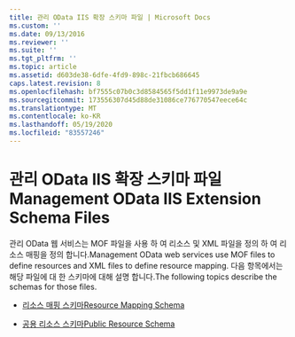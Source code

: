```yaml
---
title: 관리 OData IIS 확장 스키마 파일 | Microsoft Docs
ms.custom: ''
ms.date: 09/13/2016
ms.reviewer: ''
ms.suite: ''
ms.tgt_pltfrm: ''
ms.topic: article
ms.assetid: d603de38-6dfe-4fd9-898c-21fbcb686645
caps.latest.revision: 8
ms.openlocfilehash: bf7555c07b0c3d8584565f5dd1f11e9973de9a9e
ms.sourcegitcommit: 173556307d45d88de31086ce776770547eece64c
ms.translationtype: MT
ms.contentlocale: ko-KR
ms.lasthandoff: 05/19/2020
ms.locfileid: "83557246"
---
```

# <a name="management-odata-iis-extension-schema-files"></a><span data-ttu-id="db802-102">관리 OData IIS 확장 스키마 파일</span><span class="sxs-lookup"><span data-stu-id="db802-102">Management OData IIS Extension Schema Files</span></span>

<span data-ttu-id="db802-103">관리 OData 웹 서비스는 MOF 파일을 사용 하 여 리소스 및 XML 파일을 정의 하 여 리소스 매핑을 정의 합니다.</span><span class="sxs-lookup"><span data-stu-id="db802-103">Management OData web services use MOF files to define resources and XML files to define resource mapping.</span></span> <span data-ttu-id="db802-104">다음 항목에서는 해당 파일에 대 한 스키마에 대해 설명 합니다.</span><span class="sxs-lookup"><span data-stu-id="db802-104">The following topics describe the schemas for those files.</span></span>

- [<span data-ttu-id="db802-105">리소스 매핑 스키마</span><span class="sxs-lookup"><span data-stu-id="db802-105">Resource Mapping Schema</span></span>](./resource-mapping-schema.md)

- [<span data-ttu-id="db802-106">공용 리소스 스키마</span><span class="sxs-lookup"><span data-stu-id="db802-106">Public Resource Schema</span></span>](./public-resource-schema.md)
